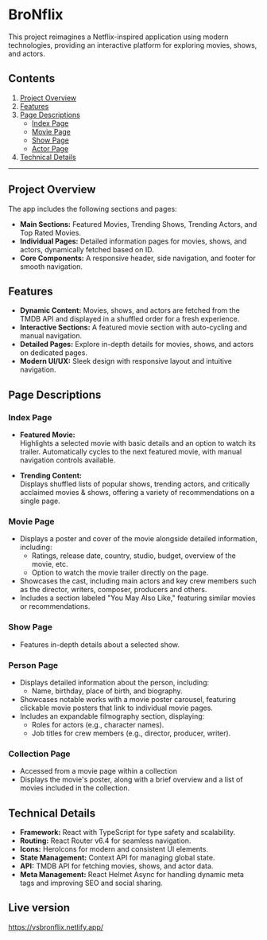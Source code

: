 # BroNflix

This project reimagines a Netflix-inspired application using modern technologies, providing an interactive platform for exploring movies, shows, and actors.

## Contents

1. [Project Overview](#project-overview)
2. [Features](#features)
3. [Page Descriptions](#page-descriptions)
   - [Index Page](#index-page)
   - [Movie Page](#movie-page)
   - [Show Page](#show-page)
   - [Actor Page](#actor-page)
4. [Technical Details](#technical-details)

---

## Project Overview

The app includes the following sections and pages:

- **Main Sections:** Featured Movies, Trending Shows, Trending Actors, and Top Rated Movies.
- **Individual Pages:** Detailed information pages for movies, shows, and actors, dynamically fetched based on ID.
- **Core Components:** A responsive header, side navigation, and footer for smooth navigation.

## Features

- **Dynamic Content:** Movies, shows, and actors are fetched from the TMDB API and displayed in a shuffled order for a fresh experience.
- **Interactive Sections:** A featured movie section with auto-cycling and manual navigation.
- **Detailed Pages:** Explore in-depth details for movies, shows, and actors on dedicated pages.
- **Modern UI/UX:** Sleek design with responsive layout and intuitive navigation.

## Page Descriptions

### Index Page

- **Featured Movie:**  
  Highlights a selected movie with basic details and an option to watch its trailer. Automatically cycles to the next featured movie, with manual navigation controls available.

- **Trending Content:**  
  Displays shuffled lists of popular shows, trending actors, and critically acclaimed movies & shows, offering a variety of recommendations on a single page.

### Movie Page

- Displays a poster and cover of the movie alongside detailed information, including:
  - Ratings, release date, country, studio, budget, overview of the movie, etc.
  - Option to watch the movie trailer directly on the page.
- Showcases the cast, including main actors and key crew members such as the director, writers, composer, producers and others.
- Includes a section labeled "You May Also Like," featuring similar movies or recommendations.

### Show Page

- Features in-depth details about a selected show.

### Person Page

- Displays detailed information about the person, including:
  - Name, birthday, place of birth, and biography.
- Showcases notable works with a movie poster carousel, featuring clickable movie posters that link to individual movie pages.
- Includes an expandable filmography section, displaying:
  - Roles for actors (e.g., character names).
  - Job titles for crew members (e.g., director, producer, writer).

### Collection Page

- Accessed from a movie page within a collection
- Displays the movie's poster, along with a brief overview and a list of movies included in the collection.

## Technical Details

- **Framework:** React with TypeScript for type safety and scalability.
- **Routing:** React Router v6.4 for seamless navigation.
- **Icons:** HeroIcons for modern and consistent UI elements.
- **State Management:** Context API for managing global state.
- **API:** TMDB API for fetching movies, shows, and actor data.
- **Meta Management:** React Helmet Async for handling dynamic meta tags and improving SEO and social sharing.

## Live version

https://vsbronflix.netlify.app/
